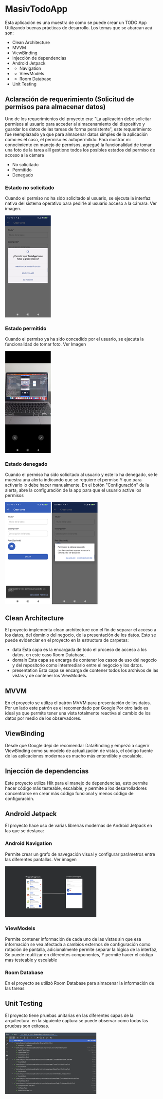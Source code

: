 # MasivTodoApp

Esta aplicación es una muestra de como se puede crear un TODO App Utilizando buenas prácticas de desarrollo.
Los temas que se abarcan acá son:
- Clean Architecture
- MVVM
- ViewBinding
- Injección de dependencias
- Android Jetpack
- - Navigation
- - ViewModels
- - Room Database
- Unit Testing

## Aclaración de requerimiento (Solicitud de permisos para almacenar datos)
Uno de los requerimientos del proyecto era: "La aplicación debe solicitar permisos al usuario para acceder al almacenamiento del dispositivo y guardar
los datos de las tareas de forma persistente", este requerimiento fue reemplazado ya que para almacenar datos simples de la aplicación como es el caso,
el permiso es autopermitido. Para mostrar mi conocimiento en manejo de permisos, agregué la funcionalidad de tomar una foto de la tarea
allí gestiono todos los posibles estados del permiso de acceso a la cámara
- No solicitado
- Permitido
- Denegado

### Estado no solicitado
Cuando el permiso no ha sido solicitado al usuario, se ejecuta la interfaz nativa del sistema operativo para pedirle al usuario acceso a la cámara. Ver imagen.

<img src="https://github.com/diegocalero0/MasivTodoApp/blob/main/readmefiles/screenshot-systempermissionalert.png" width="150">

### Estado permitido
Cuando el permiso ya ha sido concedido por el usuario, se ejecuta la funcionalidad de tomar foto. Ver Imagen

<img src="https://github.com/diegocalero0/MasivTodoApp/blob/main/readmefiles/screenshot-camera.png" width="150">

### Estado denegado
Cuando el permiso ha sido solicitado al usuario y este lo ha denegado, se le muestra una alerta indicando que se requiere el permiso
Y que para activarlo lo debe hacer manualmente. En el botón "Configuración" de la alerta, abre la configuración de la app para
que el usuario active los permisos

<img src="https://github.com/diegocalero0/MasivTodoApp/blob/main/readmefiles/screenshot-handledpermission.png" width="150">
<img src="https://github.com/diegocalero0/MasivTodoApp/blob/main/readmefiles/screenshot-permissionalert.png" width="150">


## Clean Architecture
El proyecto implementa clean architecture con el fin de separar el acceso a los datos, del dominio del negocio, de la presentación de los datos.
Esto se puede evidenciar en el proyecto en la estructura de carpetas:
- data
Esta capa es la encargada de todo el proceso de acceso a los datos, en este caso Room Database.
- domain
Esta capa se encarga de contener los casos de uso del negocio y del repositorio como intermediario entre el negocio y los datos.
- presentation
Esta capa se encarga de contener todos los archivos de las vistas y de contener los ViewModels.

## MVVM
En el proyecto se utiliza el patrón MVVM para presentación de los datos.
Por un lado este patrón es el recomendado por Google
Por otro lado es ideal ya que permite tener una vista totalmente reactiva al cambio de los datos por medio de los observadores.

## ViewBinding
Desde que Google dejó de recomendar DataBinding y empezó a sugerir ViewBinding como su modelo de actualización de vistas, el código fuente
de las aplicaciones modernas es mucho más entendible y escalable.

## Injección de dependencias
Este proyecto utiliza Hilt para el manejo de dependencias, esto permite hacer código más testeable, escalable, y permite
a los desarrolladores concentrarse en crear más código funcional y menos código de configuración.

## Android Jetpack
El proyecto hace uso de varias librerías modernas de Android Jetpack en las que se destaca:

### Android Navigation
Permite crear un grafo de navegación visual y configurar parámetros entre las diferentes pantallas. Ver imagen

<img src="https://github.com/diegocalero0/MasivTodoApp/blob/main/readmefiles/screenshot-navgraph.png" width="300">

### ViewModels
Permite contener información de cada uno de las vistas sin que esa información se vea afectada a cambios externos de configuración como rotación de pantalla,
adicionalmente permite separar la lógica de la interfaz,
Se puede reutilizar en diferentes componentes,
Y permite hacer el código mas testeable y escalable

### Room Database
En el proyecto se utilizó Room Database para almacenar la información de las tareas

## Unit Testing
El proyecto tiene pruebas unitarias en las diferentes capas de la arquitectura. en la siguiente captura se puede observar como todas las
pruebas son exitosas.

<img src="https://github.com/diegocalero0/MasivTodoApp/blob/main/readmefiles/screenshot-unittest.png" width="300">


